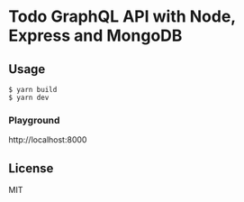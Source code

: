 # Todo GraphQL API with Node, Express and MongoDB

## Usage

```
$ yarn build
$ yarn dev
```

### Playground

http://localhost:8000

## License

MIT
